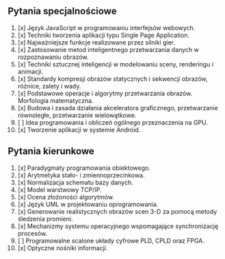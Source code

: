 
## Pytania specjalnościowe
1. [x] Język JavaScript w programowaniu interfejsów webowych.
2. [x] Techniki tworzenia aplikacji typu Single Page Application. 
3. [x] Najważniejsze funkcje realizowane przez silniki gier.
4. [x] Zastosowanie metod inteligentnego przetwarzania danych w rozpoznawaniu obrazów.
5. [x] Techniki sztucznej inteligencji w modelowaniu sceny, renderingu i animacji.
6. [x] Standardy kompresji obrazów statycznych i sekwencji obrazów, różnice, zalety i wady.
7. [x] Podstawowe operacje i algorytmy przetwarzania obrazów. Morfologia matematyczna.
8. [x] Budowa i zasada działania akceleratora graficznego, przetwarzanie równoległe, przetwarzanie wielowątkowe.
9. [ ] Idea programowania i obliczeń ogólnego przeznaczenia na GPU.
10. [x] Tworzenie aplikacji w systemie Android.

## Pytania kierunkowe 
1. [x] Paradygmaty programowania obiektowego. 
2. [x] Arytmetyka stało- i zmiennoprzecinkowa. 
3. [x] Normalizacja schematu bazy danych.
4. [x] Model warstwowy TCP/IP.
5. [x] Ocena złożoności algorytmów.
6. [x] Język UML w projektowaniu
oprogramowania.
7. [x] Generowanie realistycznych obrazów scen
3-D za pomocą metody śledzenia promieni.
8. [x] Mechanizmy systemu operacyjnego
wspomagające synchronizację procesów.
9. [ ] Programowalne scalone układy cyfrowe
PLD, CPLD oraz FPGA.
10. [x] Optyczne nośniki informacji.

